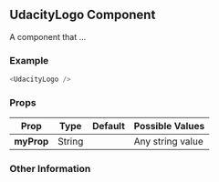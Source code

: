 ## UdacityLogo Component
A component that ...

### Example

```js
<UdacityLogo />
```

### Props

| Prop          | Type     | Default     | Possible Values
| ------------- | -------- | ----------- | ---------------------------------------------
| **myProp**    | String   |             | Any string value


### Other Information
